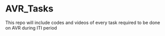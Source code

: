 # AVR_Tasks
This repo will include codes and videos of every task required to be done on AVR during ITI period
